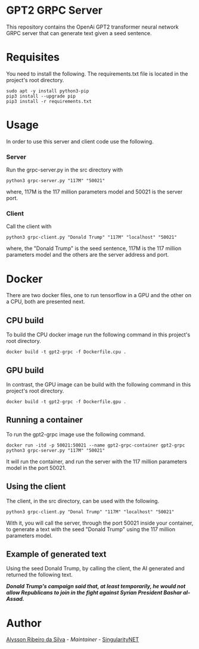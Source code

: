 [singularitynet-home]: https://www.singularitynet.io
[author-home]: http://alysson.thegeneralsolution.com

# GPT2 GRPC Server

This repository contains the OpenAi GPT2 transformer neural network GRPC server that can generate text given a seed sentence.

# Requisites

You need to install the following. The requirements.txt file is located in the project's root directory.

```
sudo apt -y install python3-pip
pip3 install --upgrade pip
pip3 install -r requirements.txt
```

# Usage

In order to use this server and client code use the following.

### Server

Run the grpc-server.py in the src directory with

```
python3 grpc-server.py "117M" "50021"
```

where, 117M is the 117 million parameters model and 50021 is the server port.

### Client

Call the client with

```
python3 grpc-client.py "Donald Trump" "117M" "localhost" "50021"
```

where, the "Donald Trump" is the seed sentence, 117M is the 117 million parameters model and the others are the server address and port.

# Docker

There are two docker files, one to run tensorflow in a GPU and the other on a CPU, both are presented next.

## CPU build

To build the CPU docker image run the following command in this project's root directory.

```
docker build -t gpt2-grpc -f Dockerfile.cpu .
```

## GPU build

In contrast, the GPU image can be build with the following command in this project's root directory.

```
docker build -t gpt2-grpc -f Dockerfile.gpu .
```

## Running a container

To run the gpt2-grpc image use the following command.

```
docker run -itd -p 50021:50021 --name gpt2-grpc-container gpt2-grpc python3 grpc-server.py "117M" "50021"
```

It will run the container, and run the server with the 117 million parameters model in the port 50021.

## Using the client

The client, in the src directory, can be used with the following.

```
python3 grpc-client.py "Donal Trump" "117M" "localhost" "50021"
```

With it, you will call the server, through the port 50021 inside your container, to generate a text with the seed "Donald Trump" using the 117 million parameters model.

## Example of generated text

Using the seed Donald Trump, by calling the client, the AI generated and returned the following text.

***Donald Trump's campaign said that, at least temporarily, he would not allow Republicans to join in the fight against Syrian President Bashar al-Assad.***

# Author

[Alysson Ribeiro da Silva][author-home] - *Maintainer* - [SingularityNET][singularitynet-home]
